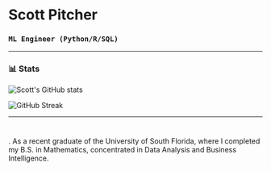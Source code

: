 # Scott Pitcher

### **`ML Engineer (Python/R/SQL)`**
---

### 📊 Stats

![Scott's GitHub stats](https://github-readme-stats.vercel.app/api?username=scottpitcher&show_icons=true&theme=vue-dark)

![GitHub Streak](https://streak-stats.demolab.com?user=scottpitcher&theme=nordfox&border_radius=0)

---
#
. As a recent graduate of the University of South Florida, where I completed my B.S. in Mathematics, concentrated in Data Analysis and Business Intelligence. 

